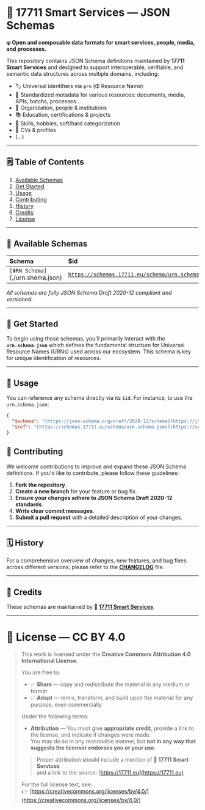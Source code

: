 # 📐 17711 Smart Services — JSON Schemas 

**φ Open and composable data formats for smart services, people, media, and processes.**

This repository contains JSON Schema definitions maintained by **17711 Smart Services** and designed to support interoperable, verifiable, and semantic data structures across multiple domains, including:


-   🏷️ Universal identifiers via `φrn` (Φ Resource Name)
-   🧾 Standardized metadata for various resources: documents, media, APIs, batchs, processes...
-   🏢 Organization, people & institutions
-   📚 Education, certifications & projects
-   🧠 Skills, hobbies, soft/hard categorization
-   📄 CVs & profiles
-   (...)

---

## 🗒️ Table of Contents

1.  [Available Schemas](#-available-schemas)
2.  [Get Started](#-get-started)
3.  [Usage](#-usage)
4.  [Contributing](#-contributing)
5.  [History](#-history)
6.  [Credits](#-credits)
7.  [License](#-license)

---

## 🔗 Available Schemas

| Schema | $id |
| :------- | :-------------------------------------------------------------------------------------- | 
| `[ΦRN Schema]`(./urn.shema.json) | [`https://schemas.17711.eu/schema/urn.schema.json`](https://schemas.17711.eu/schema/urn.schema.json)

*All schemas are fully JSON Schema Draft 2020-12 compliant and versioned.*

---

## 🚀 Get Started

To begin using these schemas, you'll primarily interact with the **`urn.schema.json`** which defines the fundamental structure for Universal Resource Names (URNs) used across our ecosystem. This schema is key for unique identification of resources.

---

## 📝 Usage

You can reference any schema directly via its `$id`. For instance, to use the `urn.schema.json`:

```json
{
  "$schema": "[https://json-schema.org/draft/2020-12/schema](https://json-schema.org/draft/2020-12/schema)",
  "$ref": "[https://schemas.17711.eu/schema/urn.schema.json](https://schemas.17711.eu/schema/urn.schema.json)"
}
```

## 🤝 Contributing

We welcome contributions to improve and expand these JSON Schema definitions. If you'd like to contribute, please follow these guidelines:

1.  **Fork the repository**.
2.  **Create a new branch** for your feature or bug fix.
3.  **Ensure your changes adhere to JSON Schema Draft 2020-12 standards**.
4.  **Write clear commit messages**.
5.  **Submit a pull request** with a detailed description of your changes.

---

## 🗓️ History

For a comprehensive overview of changes, new features, and bug fixes across different versions, please refer to the **[CHANGELOG](CHANGELOG.md)** file.

---

## 🙏 Credits

These schemas are maintained by **🐚 [17711 Smart Services](https://17711.eu/)**.

---

# 📄 License — CC BY 4.0

> 
> This work is licensed under the **Creative Commons Attribution 4.0 International License**.
> 
> You are free to:
> 
> - ✅ **Share** — copy and redistribute the material in any medium or format  
> - ✅ **Adapt** — remix, transform, and build upon the material for any purpose, even commercially
> 
> Under the following terms:
> 
> - **Attribution** — You must give **appropriate credit**, provide a link to the license, and indicate if changes were made.  
  You may do so in any reasonable manner, but **not in any way that suggests the licensor endorses you or your use**.
> 
> > Proper attribution should include a mention of **🐚 17711 Smart Services**  
> > and a link to the source: [https://17711.eu](https://17711.eu)
> 
> For the full license text, see:  
> 👉 [https://creativecommons.org/licenses/by/4.0/](https://creativecommons.org/licenses/by/4.0/)
> 
